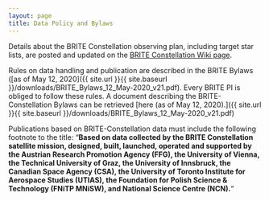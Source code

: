 ```yaml
---
layout: page
title: Data Policy and Bylaws
---
```

Details about the BRITE Constellation observing plan, including target
star lists, are posted and updated on the [BRITE Constellation Wiki page](http://brite-wiki.astro.uni.wroc.pl/bwiki/doku.php?id=start).

Rules on data handling and publication are described in the BRITE Bylaws
([as of May 12, 2020]({{ site.url }}{{ site.baseurl }}/downloads/BRITE_Bylaws_12_May-2020_v21.pdf). Every BRITE PI is obliged to follow these rules. A
document describing the BRITE-Constellation Bylaws can be retrieved
[here (as of May 12, 2020).]({{ site.url }}{{ site.baseurl }}/downloads/BRITE_Bylaws_12_May-2020_v21.pdf)

Publications based on BRITE-Constellation data must include the following
footnote to the title:
“**Based on data collected by the BRITE Constellation satellite mission, designed,
built, launched, operated and supported by the Austrian Research Promotion
Agency (FFG), the University of Vienna, the Technical University of Graz, the
University of Innsbruck, the Canadian Space Agency (CSA), the University of
Toronto Institute for Aerospace Studies (UTIAS), the Foundation for Polish
Science & Technology (FNiTP MNiSW), and National Science Centre (NCN).**“

